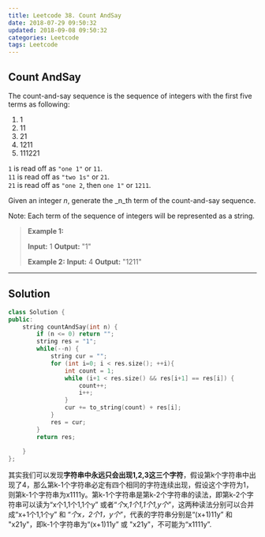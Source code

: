 ```yaml
---
title: Leetcode 38. Count AndSay
date: 2018-07-29 09:50:32
updated: 2018-09-08 09:50:32
categories: Leetcode
tags: Leetcode
---
```

## Count AndSay
The count-and-say sequence is the sequence of integers with the first five terms as following:

1. 1
2. 11
3. 21
4. 1211
5. 111221

`1`  is read off as  `"one 1"`  or  `11`.  
`11`  is read off as  `"two 1s"`  or  `21`.  
`21`  is read off as  `"one 2`, then  `one 1"`  or  `1211`.  

Given an integer  _n_, generate the  _n_th  term of the count-and-say sequence.

Note: Each term of the sequence of integers will be represented as a string.

> **Example 1:**
>
> **Input:** 1
> **Output:** "1"
> 
> **Example 2:**
> **Input:** 4
> **Output:** "1211"

<!--more-->
****

## Solution

```cpp
class Solution {
public:
    string countAndSay(int n) {
        if (n <= 0) return "";
        string res = "1";
        while(--n) {
            string cur = "";
            for (int i=0; i < res.size(); ++i){
                int count = 1;
                while (i+1 < res.size() && res[i+1] == res[i]) {
                    count++;
                    i++;
                }
                cur += to_string(count) + res[i];
            }
            res = cur;
        }
        return res;
        
    }
};
```

其实我们可以发现**字符串中永远只会出现1,2,3这三个字符**，假设第k个字符串中出现了4，那么第k-1个字符串必定有四个相同的字符连续出现，假设这个字符为1，则第k-1个字符串为x1111y。第k-1个字符串是第k-2个字符串的读法，即第k-2个字符串可以读为“x个1,1个1,1个y” 或者“*个x,1个1,1个1,y个*”，这两种读法分别可以合并成“x+1个1,1个y” 和 “*个x，2个1，y个*”，代表的字符串分别是“(x+1)11y” 和 "x21y"，即k-1个字符串为“(x+1)11y” 或 "x21y"，不可能为“x1111y”.